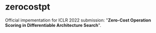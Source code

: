 # zerocostpt
Official impementation for ICLR 2022 submission:  "**Zero-Cost Operation Scoring in Differentiable Architecture Search**".
